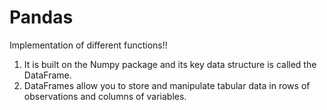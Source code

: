 # Pandas
Implementation of different functions!!

1. It is built on the Numpy package and its key data structure is called the DataFrame.
2. DataFrames allow you to store and manipulate tabular data in rows of observations and columns of variables.
